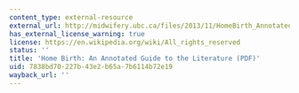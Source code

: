 ```yaml
---
content_type: external-resource
external_url: http://midwifery.ubc.ca/files/2013/11/HomeBirth_AnnotatedGuideToTheLiterature.pdf
has_external_license_warning: true
license: https://en.wikipedia.org/wiki/All_rights_reserved
status: ''
title: 'Home Birth: An Annotated Guide to the Literature (PDF)'
uid: 7838bd70-227b-43e2-b65a-7b6114b72e19
wayback_url: ''
---
```

